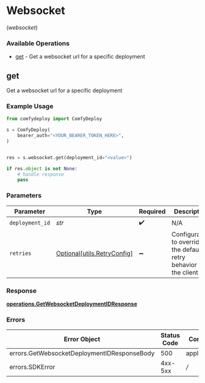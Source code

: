 # Websocket
(*websocket*)

### Available Operations

* [get](#get) - Get a websocket url for a specific deployment

## get

Get a websocket url for a specific deployment

### Example Usage

```python
from comfydeploy import ComfyDeploy

s = ComfyDeploy(
    bearer_auth="<YOUR_BEARER_TOKEN_HERE>",
)


res = s.websocket.get(deployment_id="<value>")

if res.object is not None:
    # handle response
    pass

```

### Parameters

| Parameter                                                           | Type                                                                | Required                                                            | Description                                                         |
| ------------------------------------------------------------------- | ------------------------------------------------------------------- | ------------------------------------------------------------------- | ------------------------------------------------------------------- |
| `deployment_id`                                                     | *str*                                                               | :heavy_check_mark:                                                  | N/A                                                                 |
| `retries`                                                           | [Optional[utils.RetryConfig]](../../models/utils/retryconfig.md)    | :heavy_minus_sign:                                                  | Configuration to override the default retry behavior of the client. |


### Response

**[operations.GetWebsocketDeploymentIDResponse](../../models/operations/getwebsocketdeploymentidresponse.md)**
### Errors

| Error Object                                | Status Code                                 | Content Type                                |
| ------------------------------------------- | ------------------------------------------- | ------------------------------------------- |
| errors.GetWebsocketDeploymentIDResponseBody | 500                                         | application/json                            |
| errors.SDKError                             | 4xx-5xx                                     | */*                                         |
